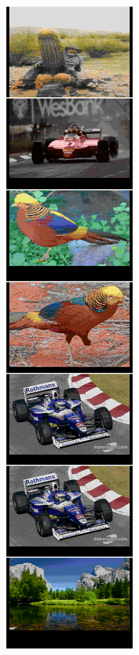 [![](Rybags_Desert1.png)](https://github.com/ivop/rc-archive/raw/master/Rybags/Rybags_Desert1.xex)
[![](Rybags-Ferrari85.png)](https://github.com/ivop/rc-archive/raw/master/Rybags/Rybags-Ferrari85.xex)
[![](Rybags_GPheasant1.png)](https://github.com/ivop/rc-archive/raw/master/Rybags/Rybags_GPheasant1.xex)
[![](Rybags_GPheasant2.png)](https://github.com/ivop/rc-archive/raw/master/Rybags/Rybags_GPheasant2.xex)
[![](Rybags-Villeneuve-Williams1.xex.png)](https://github.com/ivop/rc-archive/raw/master/Rybags/Rybags-Villeneuve-Williams1.xex.xex)
[![](Rybags-Villeneuve-Williams2.png)](https://github.com/ivop/rc-archive/raw/master/Rybags/Rybags-Villeneuve-Williams2.xex)
[![](rybags_yosemite1.png)](https://github.com/ivop/rc-archive/raw/master/Rybags/rybags_yosemite1.xex)

